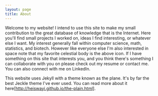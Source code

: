 ```yaml
---
layout: page
title: About
---
```


Welcome to my website! I intend to use this site to make my small contribution to the great database of knowledge that is the Internet. Here you'll find small projects I worked on, ideas I find interesting, or whatever else I want. My interest generally fall within computer science, math, statistics, and biotech. However like everyone else I'm also interested in space note that my favorite celestial body is the above icon. If I have something on this site that interests you, and you think there's something I can collaborate with you on please check out my resume or contact me. You can also connect with me on LinkedIn.


This website uses Jekyll with a theme known as the plane. It's by far the best Jeckle theme I've ever used. You can read more about it here[http://heiswayi.github.io/the-plain.html].